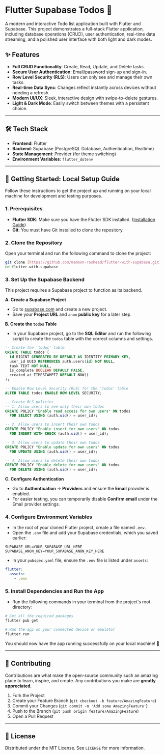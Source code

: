 # Flutter Supabase Todos 📝

A modern and interactive Todo list application built with Flutter and Supabase. This project demonstrates a full-stack Flutter application, including database operations (CRUD), user authentication, real-time data streaming, and a polished user interface with both light and dark modes.



## ✨ Features

- **Full CRUD Functionality**: Create, Read, Update, and Delete tasks.
- **Secure User Authentication**: Email/password sign-up and sign-in.
- **Row Level Security (RLS)**: Users can only see and manage their own tasks.
- **Real-time Data Sync**: Changes reflect instantly across devices without needing a refresh.
- **Modern UI/UX**: Sleek, interactive design with swipe-to-delete gestures.
- **Light & Dark Mode**: Easily switch between themes with a persistent choice.

---

## 🛠️ Tech Stack

- **Frontend**: Flutter
- **Backend**: Supabase (PostgreSQL Database, Authentication, Realtime)
- **State Management**: Provider (for theme switching)
- **Environment Variables**: `flutter_dotenv`

---

## 🚀 Getting Started: Local Setup Guide

Follow these instructions to get the project up and running on your local machine for development and testing purposes.

### 1. Prerequisites

- **Flutter SDK**: Make sure you have the Flutter SDK installed. ([Installation Guide](https://docs.flutter.dev/get-started/install))
- **Git**: You must have Git installed to clone the repository.

### 2. Clone the Repository

Open your terminal and run the following command to clone the project:

```bash
git clone [https://github.com/mamoon-rasheed/flutter-with-supabase.git](https://github.com/mamoon-rasheed/flutter-with-supabase.git)
cd flutter-with-supabase
````

### 3\. Set Up the Supabase Backend

This project requires a Supabase project to function as its backend.

**A. Create a Supabase Project**

  - Go to [supabase.com](https://supabase.com/) and create a new project.
  - Save your **Project URL** and `anon` **public key** for a later step.

**B. Create the `todos` Table**

  - In your Supabase project, go to the **SQL Editor** and run the following script to create the `todos` table with the correct columns and settings.

<!-- end list -->

```sql
-- Create the 'todos' table
CREATE TABLE todos (
  id BIGINT GENERATED BY DEFAULT AS IDENTITY PRIMARY KEY,
  user_id UUID REFERENCES auth.users(id) NOT NULL,
  task TEXT NOT NULL,
  is_complete BOOLEAN DEFAULT FALSE,
  created_at TIMESTAMPTZ DEFAULT NOW()
);

-- Enable Row Level Security (RLS) for the 'todos' table
ALTER TABLE todos ENABLE ROW LEVEL SECURITY;

-- Create RLS policies
-- 1. Allow users to see only their own todos
CREATE POLICY "Enable read access for own users" ON todos
  FOR SELECT USING (auth.uid() = user_id);

-- 2. Allow users to insert their own todos
CREATE POLICY "Enable insert for own users" ON todos
  FOR INSERT WITH CHECK (auth.uid() = user_id);

-- 3. Allow users to update their own todos
CREATE POLICY "Enable update for own users" ON todos
  FOR UPDATE USING (auth.uid() = user_id);

-- 4. Allow users to delete their own todos
CREATE POLICY "Enable delete for own users" ON todos
  FOR DELETE USING (auth.uid() = user_id);
```

**C. Configure Authentication**

  - Go to **Authentication** -\> **Providers** and ensure the **Email** provider is enabled.
  - For easier testing, you can temporarily disable **Confirm email** under the Email provider settings.

### 4\. Configure Environment Variables

  - In the root of your cloned Flutter project, create a file named `.env`.
  - Open the `.env` file and add your Supabase credentials, which you saved earlier:

<!-- end list -->

```
SUPABASE_URL=YOUR_SUPABASE_URL_HERE
SUPABASE_ANON_KEY=YOUR_SUPABASE_ANON_KEY_HERE
```

  - In your `pubspec.yaml` file, ensure the `.env` file is listed under `assets`:

<!-- end list -->

```yaml
flutter:
  assets:
    - .env
```

### 5\. Install Dependencies and Run the App

  - Run the following commands in your terminal from the project's root directory:

<!-- end list -->

```bash
# Get all the required packages
flutter pub get

# Run the app on your connected device or emulator
flutter run
```

You should now have the app running successfully on your local machine\! 🎉

-----

## 🤝 Contributing

Contributions are what make the open-source community such an amazing place to learn, inspire, and create. Any contributions you make are **greatly appreciated**.

1.  Fork the Project
2.  Create your Feature Branch (`git checkout -b feature/AmazingFeature`)
3.  Commit your Changes (`git commit -m 'Add some AmazingFeature'`)
4.  Push to the Branch (`git push origin feature/AmazingFeature`)
5.  Open a Pull Request

-----

## 📄 License

Distributed under the MIT License. See `LICENSE` for more information.